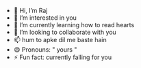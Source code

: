 - 👋 Hi, I’m Raj
- 👀 I’m interested in you
- 🌱 I’m currently learning how to read hearts
- 💞️ I’m looking to collaborate with you
- 📫 hum to apke dil me baste hain 
- 😄 Pronouns: " yours "
- ⚡ Fun fact: currently falling for you

<!---
Not-Raj/Not-Raj is a ✨ special ✨ repository because its `README.md` (this file) appears on your GitHub profile.
You can click the Preview link to take a look at your changes.
--->
